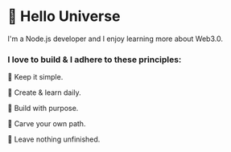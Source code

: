 # :ocean: Hello Universe

I'm a Node.js developer and I enjoy learning more about Web3.0. 

### I love to build & I adhere to these principles:

:balloon: Keep it simple.  

:balloon: Create & learn daily.  

:balloon: Build with purpose.  

:balloon: Carve your own path.  

:balloon: Leave nothing unfinished.  
